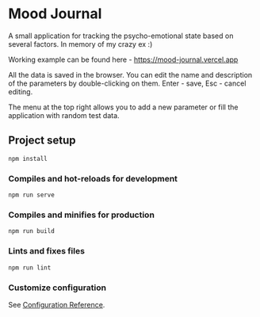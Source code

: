 # Mood Journal

A small application for tracking the psycho-emotional state based on several factors. In memory of my crazy ex :)

Working example can be found here - https://mood-journal.vercel.app

All the data is saved in the browser. You can edit the name and description of the parameters by double-clicking on them. Enter - save, Esc - cancel editing.

The menu at the top right allows you to add a new parameter or fill the application with random test data.

## Project setup
```
npm install
```

### Compiles and hot-reloads for development
```
npm run serve
```

### Compiles and minifies for production
```
npm run build
```

### Lints and fixes files
```
npm run lint
```

### Customize configuration
See [Configuration Reference](https://cli.vuejs.org/config/).
